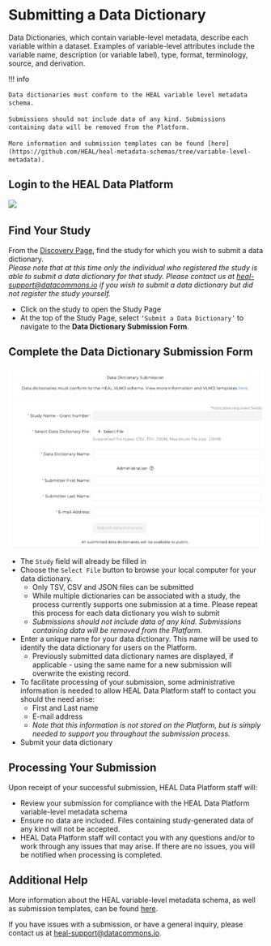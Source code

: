 # Submitting a Data Dictionary

Data Dictionaries, which contain variable-level metadata, describe each variable within a dataset. Examples of variable-level attributes include the variable name, description (or variable label), type, format, terminology, source, and derivation.

!!! info

    Data dictionaries must conform to the HEAL variable level metadata schema. 
    
    Submissions should not include data of any kind. Submissions containing data will be removed from the Platform.
   
    More information and submission templates can be found [here](https://github.com/HEAL/heal-metadata-schemas/tree/variable-level-metadata).

## Login to the HEAL Data Platform 

![](../img/heal_login.png)

## Find Your Study

From the [Discovery Page](https://healdata.org/portal/discovery), find the study for which you wish to submit a data dictionary.  
*Please note that at this time only the individual who registered the study is able to submit a data dictionary for that study. Please contact us at [heal-support@datacommons.io](mailto:heal-support@datacommons.io) if you wish to submit a data dictionary but did not register the study yourself.*

- Click on the study to open the Study Page 
- At the top of the Study Page, select `‘Submit a Data Dictionary’` to navigate to the **Data Dictionary Submission Form**.

## Complete the Data Dictionary Submission Form

   ![](../img/vlmd_submission_form.png)

- The `Study` field will already be filled in
- Choose the `Select File` button to browse your local computer for your data dictionary.
  - Only TSV, CSV and JSON files can be submitted
  - While multiple dictionaries can be associated with a study, the process currently supports one submission at a time. Please repeat this process for each data dictionary you wish to submit
  - *Submissions should not include data of any kind.  Submissions containing data will be removed from the Platform.*      
- Enter a unique name for your data dictionary.  This name will be used to identify the data dictionary for users on the Platform. 
  - Previously submitted data dictionary names are displayed, if applicable - using the same name for a new submission will overwrite the existing record.
- To facilitate processing of your submission, some administrative information is needed to allow HEAL Data Platform staff to contact you should the need arise:
    - First and Last name
    - E-mail address
    - *Note that this information is not stored on the Platform, but is simply needed to support you throughout the submission process.*
- Submit your data dictionary

## Processing Your Submission  

Upon receipt of your successful submission, HEAL Data Platform staff will:

- Review your submission for compliance with the HEAL Data Platform variable-level metadata schema 
- Ensure no data are included.  Files containing study-generated data of any kind will not be accepted.
- HEAL Data Platform staff will contact you with any questions and/or to work through any issues that may arise.  If there are no issues, you will be notified when processing is completed.

##  Additional Help

More information about the HEAL variable-level metadata schema, as well as submission templates, can be found [here](https://github.com/HEAL/heal-metadata-schemas/tree/variable-level-metadata).

If you have issues with a submission, or have a general inquiry, please contact us at [heal-support@datacommons.io](mailto:heal-support@datacommons.io).
